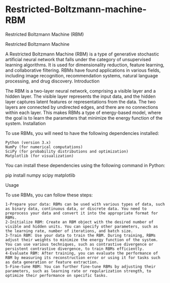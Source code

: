 # Restricted-Boltzmann-machine-RBM
Restricted Boltzmann Machine (RBM)

Restricted Boltzmann Machine

A Restricted Boltzmann Machine (RBM) is a type of generative stochastic artificial neural network that falls under the category of unsupervised learning algorithms. It is used for dimensionality reduction, feature learning, and collaborative filtering. RBMs have found applications in various fields, including image recognition, recommendation systems, natural language processing, and drug discovery.
Introduction

The RBM is a two-layer neural network, comprising a visible layer and a hidden layer. The visible layer represents the input data, and the hidden layer captures latent features or representations from the data. The two layers are connected by undirected edges, and there are no connections within each layer. This makes RBMs a type of energy-based model, where the goal is to learn the parameters that minimize the energy function of the system.
Installation

To use RBMs, you will need to have the following dependencies installed:

    Python (version 3.x)
    NumPy (for numerical computations)
    SciPy (for probability distributions and optimization)
    Matplotlib (for visualization)

You can install these dependencies using the following command in Python:

pip install numpy scipy matplotlib

Usage

To use RBMs, you can follow these steps:

    1-Prepare your data: RBMs can be used with various types of data, such as binary data, continuous data, or discrete data. You need to preprocess your data and convert it into the appropriate format for RBMs.
    2-Initialize RBM: Create an RBM object with the desired number of visible and hidden units. You can specify other parameters, such as the learning rate, number of iterations, and batch size.
    3-Train RBM: Use your data to train the RBM. During training, RBMs adjust their weights to minimize the energy function of the system. You can use various techniques, such as contrastive divergence or persistent contrastive divergence, to train RBMs efficiently.
    4-Evaluate RBM: After training, you can evaluate the performance of RBM by measuring its reconstruction error or using it for tasks such as data generation or feature extraction.
    5-Fine-tune RBM: You can further fine-tune RBMs by adjusting their parameters, such as learning rate or regularization strength, to optimize their performance on specific tasks.
